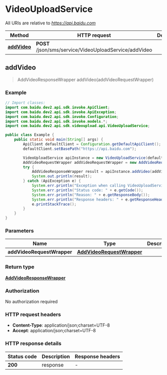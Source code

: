 # VideoUploadService

All URIs are relative to *https://api.baidu.com*

Method | HTTP request | Description
------------- | ------------- | -------------
[**addVideo**](VideoUploadService.md#addVideo) | **POST** /json/sms/service/VideoUploadService/addVideo | 



## addVideo

> AddVideoResponseWrapper addVideo(addVideoRequestWrapper)



### Example

```java
// Import classes:
import com.baidu.dev2.api.sdk.invoke.ApiClient;
import com.baidu.dev2.api.sdk.invoke.ApiException;
import com.baidu.dev2.api.sdk.invoke.Configuration;
import com.baidu.dev2.api.sdk.invoke.models.*;
import com.baidu.dev2.api.sdk.videoupload.api.VideoUploadService;

public class Example {
    public static void main(String[] args) {
        ApiClient defaultClient = Configuration.getDefaultApiClient();
        defaultClient.setBasePath("https://api.baidu.com");

        VideoUploadService apiInstance = new VideoUploadService(defaultClient);
        AddVideoRequestWrapper addVideoRequestWrapper = new AddVideoRequestWrapper(); // AddVideoRequestWrapper | 
        try {
            AddVideoResponseWrapper result = apiInstance.addVideo(addVideoRequestWrapper);
            System.out.println(result);
        } catch (ApiException e) {
            System.err.println("Exception when calling VideoUploadService#addVideo");
            System.err.println("Status code: " + e.getCode());
            System.err.println("Reason: " + e.getResponseBody());
            System.err.println("Response headers: " + e.getResponseHeaders());
            e.printStackTrace();
        }
    }
}
```

### Parameters


Name | Type | Description  | Notes
------------- | ------------- | ------------- | -------------
 **addVideoRequestWrapper** | [**AddVideoRequestWrapper**](AddVideoRequestWrapper.md)|  |

### Return type

[**AddVideoResponseWrapper**](AddVideoResponseWrapper.md)

### Authorization

No authorization required

### HTTP request headers

- **Content-Type**: application/json;charset=UTF-8
- **Accept**: application/json;charset=UTF-8


### HTTP response details
| Status code | Description | Response headers |
|-------------|-------------|------------------|
| **200** | response |  -  |


